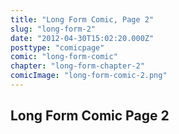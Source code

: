 ```yaml
---
title: "Long Form Comic, Page 2"
slug: "long-form-2"
date: "2012-04-30T15:02:20.000Z"
posttype: "comicpage"
comic: "long-form-comic"
chapter: "long-form-chapter-2"
comicImage: "long-form-comic-2.png"
---
```


## Long Form Comic Page 2
